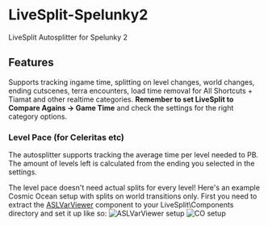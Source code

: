 # LiveSplit-Spelunky2
LiveSplit Autosplitter for Spelunky 2

## Features

Supports tracking ingame time, splitting on level changes, world changes, ending cutscenes, terra encounters, load time removal for All Shortcuts + Tiamat and other realtime categories. **Remember to set LiveSplit to Compare Agains -> Game Time** and check the settings for the right category options.

### Level Pace (for Celeritas etc)
The autosplitter supports tracking the average time per level needed to PB. The amount of levels left is calculated from the ending you selected in the settings.

The level pace doesn't need actual splits for every level! Here's an example Cosmic Ocean setup with splits on world transitions only. First you need to extract the [ASLVarViewer](https://github.com/hawkerm/LiveSplit.ASLVarViewer/releases/latest) component to your LiveSplit\Components directory and set it up like so:
![ASLVarViewer setup](https://cdn.discordapp.com/attachments/756241793753809106/776845172373192754/unknown.png)
![CO setup](https://cdn.discordapp.com/attachments/756241793753809106/776849296162422804/unknown.png)
